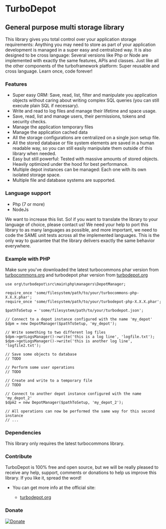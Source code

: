 # TurboDepot

## General purpose multi storage library

This library gives you total control over your application storage requirements: Anything you may need to store as part of your application development is managed in a super easy and centralized way. It is also designed to be cross language: Several versions like Php or Node are implemented with exactly the same features, APIs and classes. Just like all the other components of the turboframework platform: Super reusable and cross language. Learn once, code forever!

### Features

- Super easy ORM: Save, read, list, filter and manipulate you application objects without caring about writing complex SQL queries (you can still execute plain SQL if necessary).
- Write and read to log files and manage their lifetime and space usage.
- Save, read, list and manage users, their permissions, tokens and security checks.
- Manage the application temporary files
- Manage the application cached data
- All the storage configurations are centralized on a single json setup file.
- All the stored database or file system elements are saved in a human readable way, so you can still easily manipulate them outside of this library when needed.
- Easy but still powerful: Tested with massive amounts of stored objects. Heavily optimized under the hood for best performance.
- Multiple depot instances can be managed: Each one with its own isolated storage space.
- Multiple file and database systems are supported.

### Language support

- Php (7 or more)
- NodeJs

We want to increase this list. So! if you want to translate the library to your language of choice, please contact us! We need your help to port this library to as many languages as possible, and more important, we need to code the SAME unit tests across all the implemented languages. This is the only way to guarantee that the library delivers exactly the same behavior everywhere.

### Example with PHP

Make sure you've downloaded the latest turbocommons phar version from [turbocommons.org](https://turbocommons.org) and turbodepot phar version from [turbodepot.org](https://turbodepot.org)

```
use org\turbodepot\src\main\php\managers\DepotManager;

require_once 'some/filesystem/path/to/your/turbocommons-php-X.X.X.phar';
require_once 'some/filesystem/path/to/your/turbodepot-php-X.X.X.phar';

$pathToSetup = 'some/filesystem/path/to/your/turbodepot.json';

// Connect to a depot instance configured with the name 'my_depot'
$dpm = new DepotManager($pathToSetup, 'my_depot');

// Write something to two different log files
$dpm->getLogsManager()->write('this is a log line', 'logfile.txt');
$dpm->getLogsManager()->write('this is another log line', 'logfile2.txt');

// Save some objects to database
// TODO

// Perform some user operations
// TODO

// Create and write to a temporary file
// TODO

// Connect to another depot instance configured with the name 'my_depot_2'
$dpm2 = new DepotManager($pathToSetup, 'my_depot_2');

// All operations can now be performed the same way for this second instance
// ...
```

### Dependencies

This library only requires the latest turbocommons library.

### Contribute

TurboDepot is 100% free and open source, but we will be really pleased to receive any help, support, comments or donations to help us improve this library. If you like it, spread the word!

- You can get more info at the official site:

	- [turbodepot.org](https://turbodepot.org)

### Donate
	
[![Donate](https://turbocommons.org/view/views/home/donate-button.png)](https://www.paypal.com/cgi-bin/webscr?cmd=_donations&business=53MJ6SY66WZZ2&lc=ES&item_name=TurboCommons&no_note=0&cn=A%c3%b1adir%20instrucciones%20especiales%20para%20el%20vendedor%3a&no_shipping=2&currency_code=EUR&bn=PP%2dDonationsBF%3abtn_donateCC_LG%2egif%3aNonHosted)
